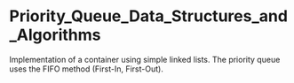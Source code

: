 # Priority_Queue_Data_Structures_and_Algorithms
Implementation of a container using simple linked lists. The priority queue uses the FIFO method (First-In, First-Out).

